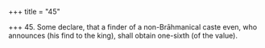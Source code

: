 +++
title = "45"

+++
45. Some declare, that a finder of a non-Brāhmanical caste even, who announces (his find to the king), shall obtain one-sixth (of the value).
